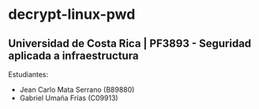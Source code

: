 # decrypt-linux-pwd
## Universidad de Costa Rica | PF3893 - Seguridad aplicada a infraestructura
Estudiantes: 
- Jean Carlo Mata Serrano (B89880)
- Gabriel Umaña Frías (C09913)
